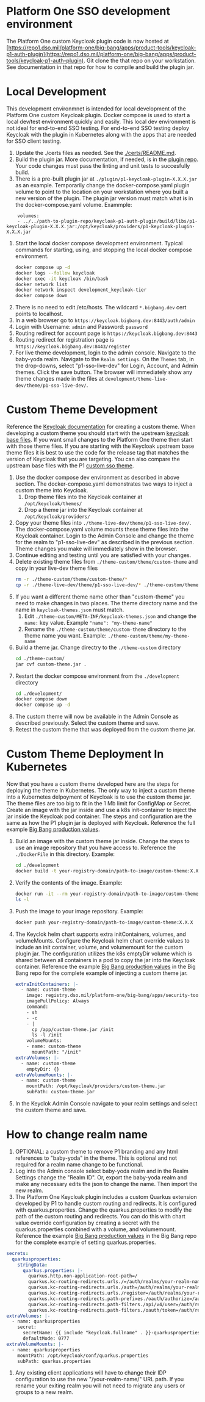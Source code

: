 # Platform One SSO development environment
The Platform One custom Keycloak plugin code is now hosted at [https://repo1.dso.mil/platform-one/big-bang/apps/product-tools/keycloak-p1-auth-plugin](https://repo1.dso.mil/platform-one/big-bang/apps/product-tools/keycloak-p1-auth-plugin). Git clone the that repo on your workstation. See documentation in that repo for how to compile and build the plugin jar. 

# Local Development
This development environmnet is intended for local development of the Platform One custom Keycloak plugin. Docker compose is used to start a local dev/test environment quickly and easily. This local dev environment is not ideal for end-to-end SSO testing. For end-to-end SSO testing deploy Keycloak with the plugin in Kubernetes along with the apps that are needed for SSO client testing.

1. Update the ./certs files as needed. See the [./certs/README.md](./certs/README.md).
1. Build the plugin jar. More documentation, if needed, is in the [plugin repo](https://repo1.dso.mil/platform-one/big-bang/apps/product-tools/keycloak-p1-auth-plugin/-/tree/main/docs). Your code changes must pass the linting and unit tests to succesfully build.
1. There is a pre-built plugin jar at `./plugin/p1-keycloak-plugin-X.X.X.jar` as an example. Temporarily change the docker-compose.yaml plugin volume to point to the location on your workstation where you built a new version of the plugin.  The plugin jar version must match what is in the docker-compose.yaml volume. Exammple:
```
    volumes:
    - ../../path-to-plugin-repo/keycloak-p1-auth-plugin/build/libs/p1-keycloak-plugin-X.X.X.jar:/opt/keycloak/providers/p1-keycloak-plugin-X.X.X.jar
```
1. Start the local docker compose development environment. Typical commands for starting, using, and stopping the local docker compose environment.
    ```bash
    docker compose up -d
    docker logs --follow keycloak
    docker exec -it keycloak /bin/bash
    docker network list
    docker network inspect development_keycloak-tier
    docker compose down
    ```
1. There is no need to edit /etc/hosts. The wildcard `*.bigbang.dev` cert points to localhost.
1. In a web browser go to `https://keycloak.bigbang.dev:8443/auth/admin`
1. Login with Username: `admin` and Password: `password`
1. Routing redirect for account page is `https://keycloak.bigbang.dev:8443`
1. Routing redirect for registration page is `https://keycloak.bigbang.dev:8443/register`
1. For live theme development, login to the admin console. Navigate to the baby-yoda realm. Navigate to the `Realm settings`. On the `Themes` tab, in the drop-downs, select "p1-sso-live-dev" for Login, Account, and Admin themes. Click the save button. The browser will immediately show any theme changes made in the files at `development/theme-live-dev/theme/p1-sso-live-dev/`.

# Custom Theme Development
Reference the [Keycloak documentation](https://www.keycloak.org/docs/latest/server_development/#deploying-themes) for creating a custom theme. When developing a custom theme you should start with the upstream [keycloak base files](https://github.com/keycloak/keycloak/tree/main/themes/src/main/resources/theme/base). If you want small changes to the Platform One theme then start with those theme files. If you are starting with the Keycloak upstream base theme files it is best to use the code for the release tag that matches the version of Keycloak that you are targeting. You can also compare the upstream base files with the P1 [custom sso theme](https://repo1.dso.mil/platform-one/big-bang/apps/product-tools/keycloak-p1-auth-plugin/-/tree/main/p1-keycloak-plugin/src/main/resources/theme/p1-sso). 
1. Use the docker compose dev environment as described in above section. The docker-compose.yaml demonstrates two ways to inject a custom theme into Keycloak.
    1. Drop theme files into the Keycloak container at `/opt/keycloak/themes/`
    1. Drop a theme jar into the Keycloak container at `/opt/keycloak/providers/`
1. Copy your theme files into `./theme-live-dev/theme/p1-sso-live-dev/`. The docker-compose.yaml volume mounts these theme files into the Keycloak container. Login to the Admin Console and change the theme for the realm to "p1-sso-live-dev" as described in the previous section. Theme changes you make will immediately show in the browser.
1. Continue editing and testing until you are satisfied with your changes.
1. Delete existing theme files from `./theme-custom/theme/custom-theme` and copy in your live-dev theme files
    ```bash
    rm -r ./theme-custom/theme/custom-theme/*
    cp -r ./theme-live-dev/theme/p1-sso-live-dev/* ./theme-custom/theme/custom-theme/
    ```
1. If you want a different theme name other than "custom-theme" you need to make changes in two places. The theme directory name and the name in `keycloak-themes.json` must match. 
    1. Edit `./theme-custom/META-INF/keycloak-themes.json` and change the `name:` key value. Example `"name": "my-theme-name"` 
    1. Rename the `./theme-custom/theme/custom-theme` directory to the theme name you want. Example: `./theme-custom/theme/my-theme-name`
1. Build a theme jar. Change directry to the `./theme-custom` directory
    ```bash
    cd ./theme-custom/
    jar cvf custom-theme.jar .
    ```
1. Restart the docker compose environment from the `./development` directory
    ```bash
    cd ./development/
    docker compose down
    docker compose up -d
    ```
1. The custom theme will now be available in the Admin Console as described previously. Select the custom theme and save.
1. Retest the custom theme that was deployed from the custom theme jar.


# Custom Theme Deployment In Kubernetes
Now that you have a custom theme developed here are the steps for deploying the theme in Kubernetes. The only way to inject a custom theme into a Kubernetes delpoyment of Keycloak is to use the custom theme jar. The theme files are too big to fit in the 1 Mb limit for ConfigMap or Secret. Create an image with the jar inside and use a k8s init-container to inject the jar inside the Keycloak pod container. The steps and configuration are the same as how the P1 plugin jar is deployed with Keycloak. Reference the full example [Big Bang production values](https://repo1.dso.mil/platform-one/big-bang/bigbang/-/blob/master/docs/assets/configs/example/keycloak-prod-values.yaml).
1. Build an image with the custom theme jar inside. Change the steps to use an image repository that you have access to. Reference the `./DockerFile` in this directory. Example:
    ```bash
    cd ./development
    docker build -t your-registry-domain/path-to-image/custom-theme:X.X.X .
    ```
1. Verify the contents of the image. Example:
    ```bash
    docker run -it --rm your-registry-domain/path-to-image/custom-theme:X.X.X /bin/bash
    ls -l
    ```
1. Push the image to your image repository. Example:
    ```bash
    docker push your-registry-domain/path-to-image/custom-theme:X.X.X
    ```
1.  The Keyclok helm chart supports extra initContainers, volumes, and volumeMounts. Configure the Keycloak helm chart override values to include an init container, volume, and volumemount for the custom plugin jar. The configuration utilizes the k8s emptyDir volume which is shared between all containers in a pod to copy the jar into the Keycloak container. Reference the example [Big Bang production values](https://repo1.dso.mil/platform-one/big-bang/bigbang/-/blob/master/docs/assets/configs/example/keycloak-prod-values.yaml) in the Big Bang repo for the complete example of injecting a custom theme jar.
    ```yaml
    extraInitContainers: |-
      - name: custom-theme
        image: registry.dso.mil/platform-one/big-bang/apps/security-tools/keycloak/custom-theme:1.0.0
        imagePullPolicy: Always
        command:
        - sh
        - -c
        - |
          cp /app/custom-theme.jar /init
          ls -l /init
        volumeMounts:
        - name: custom-theme
          mountPath: "/init"
    extraVolumes: |-
      - name: custom-theme
        emptyDir: {}
    extraVolumeMounts: |-
      - name: custom-theme
        mountPath: /opt/keycloak/providers/custom-theme.jar
        subPath: custom-theme.jar
    ```
1. In the Keyclok Admin Console navigate to your realm settings and select the custom theme and save.


# How to change realm name
1. OPTIONAL: a custom theme to remove P1 branding and any html references to "baby-yoda" in the theme. This is optional and not required for a realm name change to be functional.
1. Log into the Admin console select baby-yoda realm and in the Realm Settings change the "Realm ID". Or, export the baby-yoda realm and make any necessary edits the json to change the name. Then import the new realm.
1. The Platform One Keycloak plugin includes a custom Quarkus extension developed by P1 to handle custom routing and redirects. It is configured with quarkus.properties. Change the quarkus.properties to modify the path of the custom routing and redirects. You can do this with chart value override configuration by creating a secret with the quarkus.properties combined with a volume, and volumemount. Reference the example [Big Bang production values](https://repo1.dso.mil/platform-one/big-bang/bigbang/-/blob/master/docs/assets/configs/example/keycloak-prod-values.yaml) in the Big Bang repo for the complete example of setting quarkus.properties.
```yaml
secrets:
  quarkusproperties:
    stringData:
      quarkus.properties: |-
        quarkus.http.non-application-root-path=/
        quarkus.kc-routing-redirects.urls./=/auth/realms/your-realm-name/account
        quarkus.kc-routing-redirects.urls./auth=/auth/realms/your-realm-name/account
        quarkus.kc-routing-redirects.urls./register=/auth/realms/your-realm-name/protocol/openid-connect/registrations?client_id=account&response_type=code
        quarkus.kc-routing-redirects.path-prefixes./oauth/authorize=/auth/realms/your-realm-name/protocol/openid-connect/auth
        quarkus.kc-routing-redirects.path-filters./api/v4/user=/auth/realms/your-realm-name/protocol/openid-connect/userinfo
        quarkus.kc-routing-redirects.path-filters./oauth/token=/auth/realms/your-realm-name/protocol/openid-connect/token
extraVolumes: |-
  - name: quarkusproperties
    secret:
      secretName: {{ include "keycloak.fullname" . }}-quarkusproperties
      defaultMode: 0777
extraVolumeMounts: |-
  - name: quarkusproperties
    mountPath: /opt/keycloak/conf/quarkus.properties
    subPath: quarkus.properties
```
1. Any existing client applications will have to change their IDP configuration to use the new "/your-realm-name/" URL path. If you rename your exiting realm you will not need to migrate any users or groups to a new realm.
